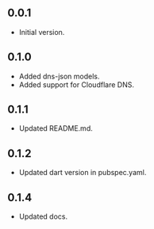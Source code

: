 ## 0.0.1

- Initial version.

## 0.1.0

- Added dns-json models.
- Added support for Cloudflare DNS.

## 0.1.1

- Updated README.md.

## 0.1.2

- Updated dart version in pubspec.yaml.

## 0.1.4

- Updated  docs.